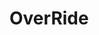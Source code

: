 # OverRide


<!-- Commande GDB utiliser durant le projet


`layout asm` Montre l'execution du code en ASM.
`layout regs` Montre tout les registre

`set print pretty on`

`set disassembly-flavor intel`


set follow-fork-mode child



`info registers` List tout les registres et leur valeur
`print $rax`



`display /x $rax` Montre le registre a chaque etape d'exec.
/x hexa
/d decimal
/t binaire
/u unsigned
/s Char *

`undisplay <numéro>` Retirez le dispay du registre

`stepi` `nexti` go to next line in asm view


info proc mappings

x/200s $esp


https://wiremask.eu/tools/buffer-overflow-pattern-generator/



find &_start,+9999999,"/bin/sh"

info frame
 -->